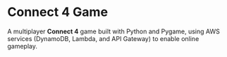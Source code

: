 # Connect 4 Game

A multiplayer **Connect 4** game built with Python and Pygame, using AWS services (DynamoDB, Lambda, and API Gateway) to enable online gameplay.
